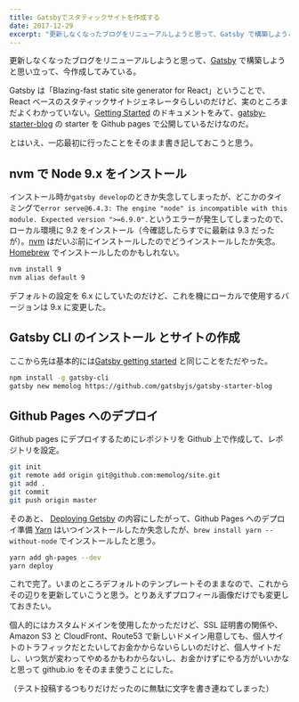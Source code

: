 ```yaml
---
title: Gatsbyでスタティックサイトを作成する
date: 2017-12-29
excerpt: "更新しなくなったブログをリニューアルしようと思って、Gatsby で構築しようと思い立って、今作成してみている。  Gatsbyは「Blazing-fast static site generator for React」ということで、Reactベースのスタティックサイトジェネレータらしいのだけど、実のところまだよくわかっていない。Getting Started のドキュメントをみて、gatsby-starter-blog のstarterをGithub pages で公開しているだけなのだ。"
---
```


更新しなくなったブログをリニューアルしようと思って、[Gatsby](https://www.gatsbyjs.org) で構築しようと思い立って、今作成してみている。

Gatsby は「Blazing-fast static site generator for React」ということで、React ベースのスタティックサイトジェネレータらしいのだけど、実のところまだよくわかっていない。[Getting Started](https://www.gatsbyjs.org/docs/) のドキュメントをみて、[gatsby-starter-blog](https://github.com/gatsbyjs/gatsby-starter-blog) の starter を Github pages で公開しているだけなのだ。

とはいえ、一応最初に行ったことをそのまま書き記しておこうと思う。

## nvm で Node 9.x をインストール

インストール時か`gatsby develop`のときか失念してしまったが、どこかのタイミングで`error serve@6.4.3: The engine "node" is incompatible with this module. Expected version ">=6.9.0".`というエラーが発生してしまったので、ローカル環境に 9.2 をインストール（今確認したらすでに最新は 9.3 だったが）。[nvm](https://github.com/creationix/nvm) はだいぶ前にインストールしたのでどうインストールしたか失念。[Homebrew](https://brew.sh/) でインストールしたのかもしれない。

```bash
nvm install 9
nvm alias default 9
```

デフォルトの設定を 6.x にしていたのだけど、これを機にローカルで使用するバージョンは 9.x に変更した。

## Gatsby CLI のインストール とサイトの作成

ここから先は基本的には[Gatsby getting started](https://www.gatsbyjs.org/docs/) と同じことをただやった。

```bash
npm install -g gatsby-cli
gatsby new memolog https://github.com/gatsbyjs/gatsby-starter-blog
```

## Github Pages へのデプロイ

Github pages にデプロイするためにレポジトリを Github 上で作成して、レポジトリを設定。

```bash
git init
git remote add origin git@github.com:memolog/site.git
git add .
git commit
git push origin master
```

そのあと、 [Deploying Getsby](https://www.gatsbyjs.org/docs/deploy-gatsby/#github-pages) の内容にしたがって、Github Pages へのデプロイ準備
[Yarn](https://yarnpkg.com/docs/install) はいつインストールしたか失念したが、`brew install yarn --without-node` でインストールしたと思う。

```bash
yarn add gh-pages --dev
yarn deploy
```

これで完了。いまのところデフォルトのテンプレートそのままなので、これからその辺りを更新していこうと思う。とりあえずプロフィール画像だけでも変更しておきたい。

個人的にはカスタムドメインを使用したかっただけど、SSL 証明書の関係や、Amazon S3 と CloudFront、Route53 で新しいドメイン用意しても、個人サイトのトラフィックだとたいしてお金かからないらしいのだけど、個人サイトだし、いつ気が変わってやめるかもわからないし、お金かけずにやる方がいいかなと思って github.io をそのまま使うことにした。

（テスト投稿するつもりだけだったのに無駄に文字を書き連ねてしまった）
